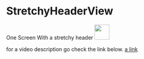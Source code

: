 # StretchyHeaderView
One Screen With a stretchy header 
<img src="https://i.imgur.com/uUCzdGM.gify" width="40" height="40" />

for a video description go check the link below.
[a link](https://imgur.com/uUCzdGM)

